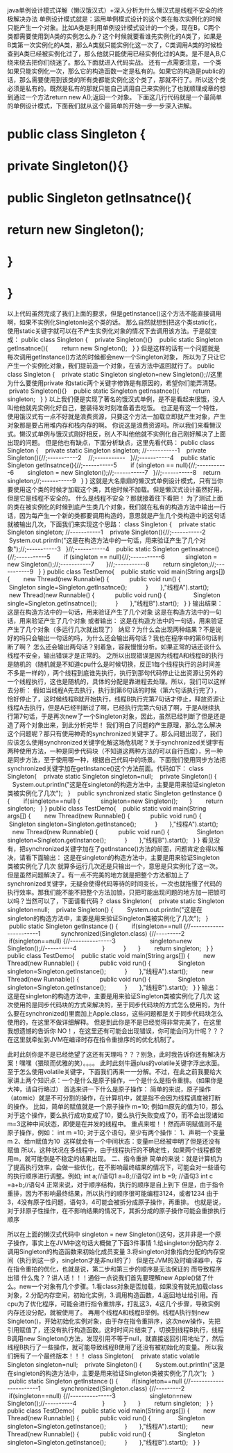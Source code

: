 java单例设计模式详解（懒汉饿汉式）+深入分析为什么懒汉式是线程不安全的终极解决办法
单例设计模式就是：运用单例模式设计的这个类在每次实例化的时候只能产生一个对象。比如A类是利用单例设计模式设计的一个类，现在B，C两个类都需要使用到A类的实例怎么办？这个时候就要看谁先实例化的A类了，如果是B类第一次实例化的A类，那么A类就只能实例化这一次了，C类调用A类的时候检查到A类已经被实例化过了，那么他就只能使用已经实例化过的A类。是不是A,B,C绕来绕去把你们绕迷了。那么下面就进入代码实战。
还有一点需要注意，一个类如果只能实例化一次，那么它的构造函数一定是私有的。如果它的构造是public的话，那么需要使用到该类的所有类都能实例化这个类了，那就不行了。所以这个类必须是私有的。既然是私有的那就只能自己调用自己来实例化了也就顺理成章的想到通过一个方法return new A();返回一个对象。
下面这几行代码就是一个最简单的单例设计模式，下面我们就从这个最简单的开始一步一步深入讲解。
# public class Singleton {
#    private Singleton(){}
#    public Singleton getInsatnce(){
#       return new Singleton();
#    }
# }
以上代码虽然完成了我们上面的要求，但是getInstance()这个方法不能直接调用啊，如果不实例化Singletonle这个类的话。
那么自然就想到把这个类static化，使用static关键字就可以在不产生实例化对象的情况下去调用该方法。于是就变成：
public class Singleton {
    private Singleton(){}
    public static Singleton getInsatnce(){
        return new Singleton();
    }
}
但是这样的话有一个问题就是每次调用getInstance()方法的时候都会new一个Singleton对象，
所以为了只让它产生一个实例化对象，我们提前造一个对象，在该方法中返回就行了。
public class Singleton {
    private static Singleton singleton=new Singleton();//这里为什么要使用private 和static两个关键字修饰是有原因的，希望你们能弄清楚。
    private Singleton(){}
    public static Singleton getInsatnce(){
        return singleton;
    }
}
以上我们便是实现了著名的饿汉式单例，是不是看起来很饿，没人叫他他就先实例化好自己，整装待发时刻准备着去吃饭。
也正是有这一个特性，使用饿汉式有一点不好就是浪费资源，只要这个方法一加载立即就产生对象，产生对象那是要占用堆内存和栈内存的啊。
你说这是浪费资源吗。所以我们来看懒汉式。懒汉式单例与饿汉式刚好相反，别人不叫他他就不实例化自己刚好解决了上面出现的问题。
但是他也有缺点，下面分析缺点，这里先看代码：
public class Singleton {
    private static Singleton singleton; //-----------1
    private Singleton(){//;-----------2
    //;-----------
    }//;-----------4
    public static Singleton getInsatnce(){//;-----------5
        if (singleton == null){//;-----------6
        singleton = new Singleton();//;-----------7
    }//;-----------8
    return singleton;//;-----------9
    }
}
这就是大名鼎鼎的懒汉式单例设计模式，只有当你要使用这个类的时候才加载这个类，其他时候不加载。但是懒汉式设计虽然好用，但是它是线程不安全的。
什么是线程不安全？那就接着往下看把！
为了测试上面的类在被实例化的时候到底产生类几个对象，我们就在私有的构造方法中输出一行话，因为每产生一个新的类都要调用构造的，意思就是产生几个类构造中的这句话就被输出几次，下面我们来实现这个思路：
class Singleton {
    private static Singleton singleton; //-----------1
    private Singleton(){//;-----------2
        System.out.println("这是在构造方法中的一句话，用来验证产生了几个对象");//;-----------3
    }//;-----------4
    public static Singleton getInsatnce(){//;-----------5
        if (singleton == null){//;-----------6
            singleton = new Singleton();//;-----------7
        }//;-----------8
        return singleton;//;-----------9
    }
}
public class TestDemo{
    public static void main(String args[]) {
        new Thread(new Runnable() {
            public void run() {
                Singleton single=Singleton.getInsatnce();
            }
        },"线程A").start();
        new Thread(new Runnable() {
            public void run() {
                Singleton single=Singleton.getInsatnce();
            }
        },"线程B").start();
    }
}
输出结果：
这是在构造方法中的一句话，用来验证产生了几个对象
这是在构造方法中的一句话，用来验证产生了几个对象
或者输出：
这是在构造方法中的一句话，用来验证产生了几个对象（多运行几次就出现了）
纳尼？为什么会出现两种结果？不是说好的吗只会输出一句话的吗，为什么还会输出两句话？我也在程序中的第6句话判断了啊？
怎么还会输出两句话？别着急，容我慢慢分析。如果正常的话还谈什么线程不安全，输出错误才是正常的。
之所以出现错误是因为线程A和线程B的执行是随机的（随机就是不知道cpu什么是时候切换，反正1每个线程执行的总时间差不多是一样的），两个线程到底谁先执行，执行到那句代码停止让出资源让另外的一个线程执行，这也是随机的，具体的分配是靠进程去处理。所以，我们可以这样去分析：
假如当线程A先去执行，执行到第6句话的时候（第六句话执行完了），恰好停止了，这时候线程B就开始执行，线程B执行完第7句话才停止，释放资源让线程A去执行，但是A已经判断过了啊，已经执行完第六句话了啊，于是A继续执行第7句话，于是再次new了一个Singleton对象，因此，虽然已经判断了但是还是造了两个对象出来，到此分析完毕！
我们明白了问题的产生原理，那么怎么解决这个问题呢？那只有使用神奇的synchronized关键字了。那么问题出现了，我们应该怎么使用synchronized关键字化解这场危机呢？关于synchronized关键字有两种使用方法，一种是同步代码块（不知道这两种方法的可以自行百度），另一种是同步方法，至于使用哪一种，根据自己代码中的场景。下面我们使用同步方法把synchronized关键字加在getInstance()这个方法前面。代码如下：
class Singleton{
    private static Singleton singleton=null;
    private Singleton() {
        System.out.println("这是在singleton的构造方法中，主要是用来验证singleton类被实例化了几次");
    }
    public synchronized static Singleton getInstance () {
        if(singleton==null) {
            singleton=new Singleton();
        }
        return singleton;
    }
}
public class TestDemo{
    public static void main(String args[]) {
        new Thread(new Runnable() {
            public void run() {
                Singleton singleton=Singleton.getInstance();
            }
        },"线程A").start();
        new Thread(new Runnable() {
            public void run() {
                Singleton singleton=Singleton.getInstance();
            }
        },"线程B").start();
    }
}
看见没有，把synchronized关键字加在了getInstance()方法的前面，问题肯定会得以解决，请看下面输出：
这是在singleton的构造方法中，主要是用来验证Singleton类被实例化了几次
就算多运行几次还是只输出一个，意思是只实例化了这一次。但是虽然问题解决了。有一点不完美的地方就是把整个方法都加上了synchronized关键字，无疑会使得代码等待的时间变长，一次也就拖慢了代码的执行效率。那我们能不能不把整个方法加锁，只把可能出现问题的地方加一把锁可以吗？当然可以了，下面请看代码？
class Singleton{
    private static Singleton singleton=null;
    private Singleton() {
        System.out.println("这是在singleton的构造方法中，主要是用来验证Singleton类被实例化了几次");
    }
    public static Singleton getInstance () {
        if(singleton==null {//-----------------------1
            synchronized(Singleton.class) {//---------2
                if(singleton==null) {//---------------3
                    singleton=new Singleton();//----------4
                }
            }
        }
        return singleton;
    }
}
public class TestDemo{
    public static void main(String args[]) {
        new Thread(new Runnable() {
            public void run() {
                Singleton singleton=Singleton.getInstance();
            }
        },"线程A").start();
        new Thread(new Runnable() {
            public void run() {
                Singleton singleton=Singleton.getInstance();
            }
        },"线程B").start();
    }
}
输出：
这是在singleton的构造方法中，主要是用来验证Singleton类被实例化了几次
这次使用的是同步代码块的方式来解决的，至于同步代码块的方式怎么使用的，为什么要在synchronized()里面加上Apple.class，这些问题都是关于同步代码块怎么使用的，在这里不做详细解释。
但是到此你是不是已经觉得非常完美了，在这里我想遗憾的告诉你 NO！，在这里还有可能会出现错误，你可能会问为什呢？？？在这里就牵扯到JVM在编译时存在指令重排序的的优化机制了。

此时此刻你是不是已经绝望了这还有天理吗？？？别急，此时我告诉你还有解决方案！嘿嘿（猥琐而优雅的笑）。。。。
此时此刻牛逼plus的volatile关键字浮出水面。至于怎么使用volatile关键字，下面我们再来一一分解。不过，在此之前我要给大家讲上两个知识点：一个是什么是原子操作，一个是什么是指令重排。（如果你是大神，请自行略过）
首选来讲一下什么是原子操作：
简单的来说，原子操作（atomic）就是不可分割的操作，在计算机中，就是指不会因为线程调度被打断的操作。 
比如，简单的赋值就是一个原子操作
m=10;
例如m原先的值为10，那么对于这个操作，要么执行成功变成了10，要么执行失败变成了0，而不会出现诸如m=3这种中间状态，即使是在并发的线程中。 重点来啦！！然而声明赋值则不是原子操作，例如：
int m =10;
对于这个语句，至少有两个操作： 
1、声明一个变量m 
2、给m赋值为10 
这样就会有一个中间状态：变量m已经被申明了但是还没有赋值 
所以，这种状况在多线程中，由于线程执行的不确定性，如果两个线程都使用m，就可能倒是不稳定的结果出现。
二、指令重排
简单的来说：就是计算机为了提高执行效率，会做一些优化，在不影响最终结果的情况下，可能会对一些语句的执行顺序进行调整。例如;
int a;//语句1
a=8;//语句2
int b =9; //语句3
int c =a+b;//语句4
正常来说，对于顺序结构，执行的顺序是自上到下
但是，由于指令重排，因为不影响最终结果，所以执行的顺序很可能编程3124，或者1234
由于3，4没有原子性问题，语句3，4可能会被拆分成原子操作，再重排。
也就是说，对于非原子性操作，在不影响结果的情况下，其拆分成的原子操作可能会重排执行顺序

所以在上面的懒汉式代码中 singleton = new Singleton()这句，这并非是一个原子操作，事实上在JVM中这句话大概做了下面3件事情
1.给singleton分配内存
2.调用Singleton的构造函数来初始化成员变量
3.将singleton对象指向分配的内存空间（执行到这一步，singleton才是非null的了）
但是在JVM的及时编译器中，存在指令重拍的优化，也就是说，第二步和第三步的顺序是无法保证的
而导致程序出错
什么鬼？？讲人话！！！通俗一点说我们首先要理解new Apple()做了什么。new一个对象有几个步骤。1.看class对象是否加载，如果没有就先加载class对象，2.分配内存空间，初始化实例，3.调用构造函数，4.返回地址给引用。而cpu为了优化程序，可能会进行指令重排序，打乱这3，4这几个步骤，导致实例内存还没分配，就被使用了。
再用个线程A和线程B举例。线程A执行到new Singleton()，开始初始化实例对象，由于存在指令重排序，这次new操作，先把引用赋值了，还没有执行构造函数。这时时间片结束了，切换到线程B执行，线程B调用new Singleton()方法，发现引用不等于null，就直接返回引用地址了，然后线程B执行了一些操作，就可能导致线程B使用了还没有被初始化的变量。
所以我们拥有了一个最终版本！！！
class Singleton{
    private static volatile Singleton singleton=null;
    private Singleton() {
        System.out.println("这是在singleton的构造方法中，主要是用来验证Singleton类被实例化了几次");
    }
    public static Singleton getInstance () {
        if(singleton==null {//-----------------------1
            synchronized(Singleton.class) {//---------2
                if(singleton==null) {//---------------3
                    singleton=new Singleton();//----------4
                }
            }
        }
        return singleton;
    }
}
public class TestDemo{
    public static void main(String args[]) {
        new Thread(new Runnable() {
            public void run() {
                Singleton singleton=Singleton.getInstance();
            }
        },"线程A").start();
        new Thread(new Runnable() {
            public void run() {
                Singleton singleton=Singleton.getInstance();
            }
        },"线程B").start();
    }
}
